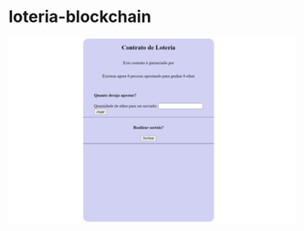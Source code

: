 # loteria-blockchain

![login page](https://github.com/WelvisSS/loteria-blockchain/blob/main/demo/Screenshot_1.png)